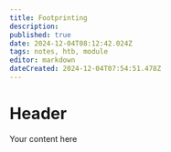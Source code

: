 ```yaml
---
title: Footprinting
description: 
published: true
date: 2024-12-04T08:12:42.024Z
tags: notes, htb, module
editor: markdown
dateCreated: 2024-12-04T07:54:51.478Z
---
```


# Header
Your content here